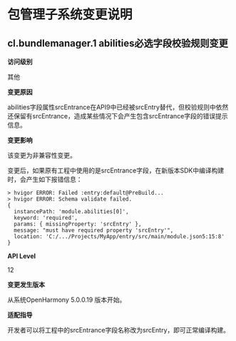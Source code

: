 # 包管理子系统变更说明

## cl.bundlemanager.1 abilities必选字段校验规则变更

**访问级别**

其他

**变更原因**

abilities字段属性srcEntrance在API9中已经被srcEntry替代，但校验规则中依然还保留有srcEntrance，造成某些情况下会产生包含srcEntrance字段的错误提示信息。

**变更影响**

该变更为非兼容性变更。

变更后，如果原有工程中使用的是srcEntrance字段，在新版本SDK中编译构建时，会产生如下报错信息：
```
> hvigor ERROR: Failed :entry:default@PreBuild... 
> hvigor ERROR: Schema validate failed.
{
  instancePath: 'module.abilities[0]',
  keyword: 'required',
  params: { missingProperty: 'srcEntry' },
  message: "must have required property 'srcEntry'",
  location: 'C:/.../Projects/MyApp/entry/src/main/module.json5:15:8'
} 
```

**API Level**

12

**变更发生版本**

从系统OpenHarmony 5.0.0.19 版本开始。

**适配指导**

开发者可以将工程中的srcEntrance字段名称改为srcEntry，即可正常编译构建。